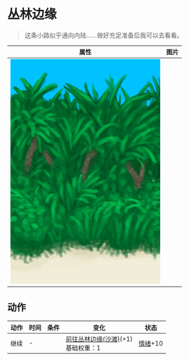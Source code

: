# 丛林边缘  
> 这条小路似乎通向内陆……做好充足准备后我可以去看看。  
  
  属性  |   图片   
 ----  |  ----:   
   |  ![](Sprite/JunglePatch.png)   
  
## 动作  
动作  |  时间  |  条件  |  变化  |  状态  
----  |  ----  |  ----  |  ----  |  ----  
继续<br>  |  -  |    |  [前往丛林边缘(沙滩)](Path_BeachToOutskirts.md)(+1)<br>基础权重：1<br>  |  [情绪](Morale.md)+10  
